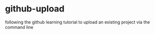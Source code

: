 # github-upload

following the github learning tutorial to upload an existing project via the command line
